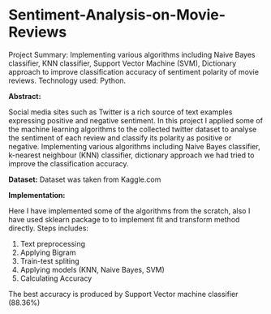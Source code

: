 # Sentiment-Analysis-on-Movie-Reviews
 
Project Summary: Implementing various algorithms including Naive Bayes classifier, KNN classifier, Support Vector Machine (SVM), Dictionary approach to improve classification accuracy of sentiment polarity of movie reviews.
Technology used: Python.

**Abstract:**

Social media sites such as Twitter is a rich source of text examples expressing positive and negative sentiment. In this project I applied some of the machine learning algorithms to the collected twitter dataset to analyse the sentiment of each review and classify its polarity as positive or negative. Implementing various algorithms including Naive Bayes classifier, k-nearest neighbour (KNN) classifier, dictionary approach we had tried to improve the classification accuracy.

**Dataset:**
Dataset was taken from Kaggle.com

**Implementation:**

Here I have implemented some of the algorithms from the scratch, also I have used sklearn package to to implement fit and transform method directly. Steps includes:

1. Text preprocessing
2. Applying Bigram
3. Train-test spliting
4. Applying models (KNN, Naive Bayes, SVM)
5. Calculating Accuracy

The best accuracy is produced by Support Vector machine classifier (88.36%)
